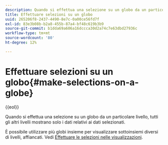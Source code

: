 ```yaml
---
description: Quando si effettua una selezione su un globo da un particolare livello, tutti gli altri livelli mostrano solo i dati relativi ai dati selezionati.
title: Effettuare selezioni su un globo
uuid: 265206f8-2437-4490-8e7c-0a00ce56fd7f
exl-id: 83e3b08b-b2a8-455b-87a4-bf48c619b3b9
source-git-commit: b1dda69a606a16dccca30d2a74c7e63dbd27936c
workflow-type: tm+mt
source-wordcount: '80'
ht-degree: 12%

---
```


# Effettuare selezioni su un globo{#make-selections-on-a-globe}

{{eol}}

Quando si effettua una selezione su un globo da un particolare livello, tutti gli altri livelli mostrano solo i dati relativi ai dati selezionati.

È possibile utilizzare più globi insieme per visualizzare sottoinsiemi diversi di livelli, affiancati. Vedi [Effettuare le selezioni nelle visualizzazioni](../../../../home/c-get-started/c-vis/c-sel-vis/c-sel-vis.md#concept-012870ec22c7476e9afbf3b8b2515746).
